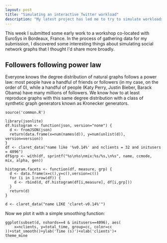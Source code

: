 ```yaml
---
layout: post
title: "Simulating an interactive Twitter workload"
description: "My latest project has led me to try to simulate workloads from real-world social networks. Starting from Graph500's Kronecker graph and integrating with Retwis, with a sprinkle of my own retweet behavior, I came up with something that works for me that I thought I'd share."
---
```


This week I submitted some early work to a workshop co-located with EuroSys in Bordeaux, France. In the process of gathering data for my submission, I discovered some interesting things about simulating social network graphs that I thought I'd share more broadly.

## Followers following power law
Everyone knows the degree distribution of natural graphs follows a power law: most people have a handful of friends or followers (in my case, on the order of 0), while a handful of people (Katy Perry, Justin Bieber, Barack Obama) have many millions of followers. We know how to at least reproduce graphs with this same degree distribution with a class of synthetic graph generators known as Kronecker generators.

```{r, include=F}
source('common.R')

library(jsonlite)
df.histogram <- function(json, version="none") {
  d <- fromJSON(json)
  return(data.frame(x=num(names(d)), y=num(unlist(d)), version=version))
}
df <- claret_data("name like '%v0.14%' and nclients = 32 and initusers = 4096")
df$grp <- with(df, sprintf("%s\n%s\nmix:%s/%s,\n%s", name, ccmode, mix, alpha, gen))

histogram.facets <- function(df, measure, grp) {
  d <- data.frame(x=c(),y=c(),version=c())
  for (i in 1:nrow(df)) {
    d <- rbind(d, df.histogram(df[i,measure], df[i,grp]))
  }
  return(d)
}

d <- claret_data("name LIKE 'claret-v0.14%'")
```

Now we plot it with a simple smoothing function:

```{r time, echo=T}
ggplot(subset(d, nshards==4 & initusers==4096), aes(
    x=nclients, y=total_time, group=cc, color=cc
))+stat_smooth()+ylab('Time (s)')+xlab('clients')+
theme_mine
```
